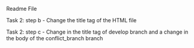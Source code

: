 Readme File

Task 2: step b - Change the title tag of the HTML file

Task 2: step c - Change in the title tag of develop branch and a change in the body of the conflict_branch branch
